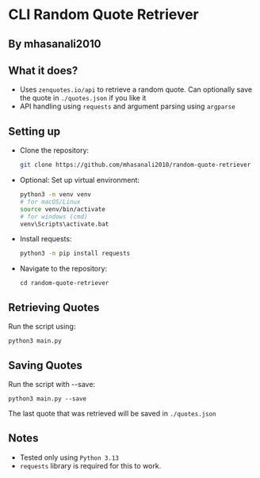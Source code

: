 # CLI Random Quote Retriever
## By mhasanali2010

## What it does?
- Uses `zenquotes.io/api` to retrieve a random quote. Can optionally save the quote in `./quotes.json` if you like it
- API handling using `requests` and argument parsing using `argparse`

## Setting up
- Clone the repository:
    ```bash
    git clone https://github.com/mhasanali2010/random-quote-retriever
    ```
- Optional: Set up virtual environment:
    ```bash
    python3 -m venv venv
    # for macOS/Linux
    source venv/bin/activate
    # for windows (cmd)
    venv\Scripts\activate.bat
    ```
- Install requests:
    ```bash
    python3 -m pip install requests
    ```
- Navigate to the repository:
    ```
    cd random-quote-retriever
    ```

## Retrieving Quotes
Run the script using:
```
python3 main.py
```
## Saving Quotes
Run the script with --save:
```
python3 main.py --save
```
The last quote that was retrieved will be saved in `./quotes.json`

## Notes
- Tested only using `Python 3.13`
- `requests` library is required for this to work.